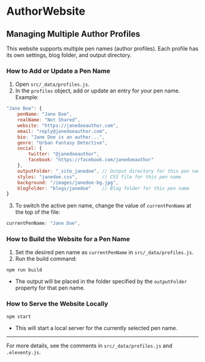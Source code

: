 # AuthorWebsite

## Managing Multiple Author Profiles

This website supports multiple pen names (author profiles). Each profile has its own settings, blog folder, and output directory.

### How to Add or Update a Pen Name

1. Open `src/_data/profiles.js`.
2. In the `profiles` object, add or update an entry for your pen name. Example:

```js
"Jane Doe": {
    penName: "Jane Doe",
    realName: "Not Shared",
    website: "https://janedoeauthor.com",
    email: "reply@janedoeauthor.com",
    bio: "Jane Doe is an author...",
    genre: "Urban Fantasy Detective",
    social: {
        twitter: "@janedoeauthor",
        facebook: "https://facebook.com/janedoeauthor"
    },
    outputFolder: "_site_janedoe", // Output directory for this pen name
    styles: "janedoe.css",         // CSS file for this pen name
    background: "/images/janedoe-bg.jpg",
    blogFolder: "blogs/janedoe"    // Blog folder for this pen name
}
```

3. To switch the active pen name, change the value of `currentPenName` at the top of the file:

```js
currentPenName: "Jane Doe",
```

### How to Build the Website for a Pen Name

1. Set the desired pen name as `currentPenName` in `src/_data/profiles.js`.
2. Run the build command:

```
npm run build
```

- The output will be placed in the folder specified by the `outputFolder` property for that pen name.

### How to Serve the Website Locally

```
npm start
```

- This will start a local server for the currently selected pen name.

---

For more details, see the comments in `src/_data/profiles.js` and `.eleventy.js`.
